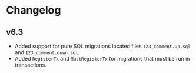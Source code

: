 # Changelog

## v6.3

- Added support for pure SQL migrations located files `123_comment.up.sql` and `123_comment.down.sql`.
- Added `RegisterTx` and `MustRegisterTx` for migrations that must be run in transactions.
